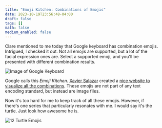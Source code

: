 ```yaml
---
title: "Emoji Kitchen: Combinations of Emojis"
date: 2023-10-19T23:56:48-04:00
draft: false
tags: []
math: false
medium_enabled: false
---
```


Clare mentioned to me today that Google keyboard has combination emojis. Intrigued, I checked it out. Not all emojis are supported, but a lot of the facial expression ones are. Select a supported emoji, and you'll be presented with different combination results.

![Image of Google Keyboard](/files/images/blog/20231020000035.jpg)

Google calls this *Emoji Kitchen*. [Xavier Salazar](https://xsalazar.com/) created a [nice website to visualize all the combinations](https://emojikitchen.dev/).   These emojis are not part of any text encoding standard, but instead are image files. 

Now it's too hard for me to keep track of all these emojis. However, if there's one series that particularly resonates with me. I would say it's the turtle. Just look how awesome he is.

![12 Turtle Emojis](/files/images/blog/turtles.webp)
